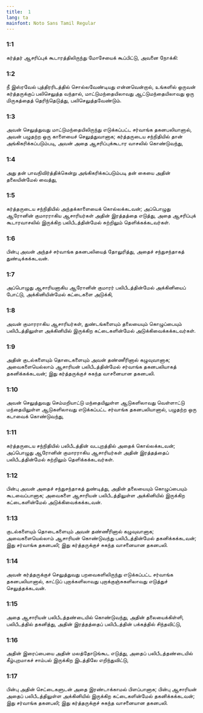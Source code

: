 ```yaml
---
title:  1
lang: ta
mainfont: Noto Sans Tamil Regular
---
```


###  1:1

கர்த்தர் ஆசரிப்புக் கூடாரத்திலிருந்து மோசேயைக் கூப்பிட்டு, அவனை நோக்கி:

###  1:2

நீ இஸ்ரவேல் புத்திரரிடத்தில் சொல்லவேண்டியது என்னவென்றால், உங்களில் ஒருவன் கர்த்தருக்குப் பலிசெலுத்த வந்தால், மாட்டுமந்தையிலாவது ஆட்டுமந்தையிலாவது ஒரு மிருகத்தைத் தெரிந்தெடுத்து, பலிசெலுத்தவேண்டும்.

###  1:3

அவன் செலுத்துவது மாட்டுமந்தையிலிருந்து எடுக்கப்பட்ட சர்வாங்க தகனபலியானால், அவன் பழுதற்ற ஒரு காளையைச் செலுத்துவானாக; கர்த்தருடைய சந்நிதியில் தான் அங்கிகரிக்கப்படும்படி, அவன் அதை ஆசரிப்புக்கூடார வாசலில் கொண்டுவந்து,

###  1:4

அது தன் பாவநிவிர்த்திக்கென்று அங்கிகரிக்கப்படும்படி தன் கையை அதின் தலையின்மேல் வைத்து,

###  1:5

கர்த்தருடைய சந்நிதியில் அந்தக்காளையைக் கொல்லக்கடவன்; அப்பொழுது ஆரோனின் குமாரராகிய ஆசாரியர்கள் அதின் இரத்தத்தை எடுத்து, அதை ஆசரிப்புக் கூடாரவாசலில் இருக்கிற பலிபீடத்தின்மேல் சுற்றிலும் தெளிக்கக்கடவர்கள்.

###  1:6

பின்பு அவன் அந்தச் சர்வாங்க தகனபலியைத் தோலுரித்து, அதைச் சந்துசந்தாகத் துண்டிக்கக்கடவன்.

###  1:7

அப்பொழுது ஆசாரியனாகிய ஆரோனின் குமாரர் பலிபீடத்தின்மேல் அக்கினியைப் போட்டு, அக்கினியின்மேல் கட்டைகளை அடுக்கி,

###  1:8

அவன் குமாரராகிய ஆசாரியர்கள், துண்டங்களையும் தலையையும் கொழுப்பையும் பலிபீடத்திலுள்ள அக்கினியில் இருக்கிற கட்டைகளின்மேல் அடுக்கிவைக்கக்கடவர்கள்.

###  1:9

அதின் குடல்களையும் தொடைகளையும் அவன் தண்ணீரினால் கழுவுவானாக; அவைகளையெல்லாம் ஆசாரியன் பலிபீடத்தின்மேல் சர்வாங்க தகனபலியாகத் தகனிக்கக்கடவன்; இது கர்த்தருக்குச் சுகந்த வாசனையான தகனபலி.

###  1:10

அவன் செலுத்துவது செம்மறியாட்டு மந்தையிலுள்ள ஆடுகளிலாவது வெள்ளாட்டு மந்தையிலுள்ள ஆடுகளிலாவது எடுக்கப்பட்ட சர்வாங்க தகனபலியானால், பழுதற்ற ஒரு கடாவைக் கொண்டுவந்து,

###  1:11

கர்த்தருடைய சந்நிதியில் பலிபீடத்தின் வடபுறத்தில் அதைக் கொல்லக்கடவன்; அப்பொழுது ஆரோனின் குமாரராகிய ஆசாரியர்கள் அதின் இரத்தத்தைப் பலிபீடத்தின்மேல் சுற்றிலும் தெளிக்கக்கடவர்கள்.

###  1:12

பின்பு அவன் அதைச் சந்துசந்தாகத் துண்டித்து, அதின் தலையையும் கொழுப்பையும் கூடவைப்பானாக; அவைகளை ஆசாரியன் பலிபீடத்திலுள்ள அக்கினியில் இருக்கிற கட்டைகளின்மேல் அடுக்கிவைக்கக்கடவன்.

###  1:13

குடல்களையும் தொடைகளையும் அவன் தண்ணீரினால் கழுவுவானாக; அவைகளையெல்லாம் ஆசாரியன் கொண்டுவந்து பலிபீடத்தின்மேல் தகனிக்கக்கடவன்; இது சர்வாங்க தகனபலி; இது கர்த்தருக்குச் சுகந்த வாசனையான தகனபலி.

###  1:14

அவன் கர்த்தருக்குச் செலுத்துவது பறவைகளிலிருந்து எடுக்கப்பட்ட சர்வாங்க தகனபலியானால், காட்டுப் புறாக்களிலாவது புறாக்குஞ்சுகளிலாவது எடுத்துச் செலுத்தக்கடவன்.

###  1:15

அதை ஆசாரியன் பலிபீடத்தண்டையில் கொண்டுவந்து, அதின் தலையைக்கிள்ளி, பலிபீடத்தில் தகனித்து, அதின் இரத்தத்தைப் பலிபீடத்தின் பக்கத்தில் சிந்தவிட்டு,

###  1:16

அதின் இரைப்பையை அதின் மலத்தோடுங்கூட எடுத்து, அதைப் பலிபீடத்தண்டையில் கீழ்புறமாகச் சாம்பல் இருக்கிற இடத்திலே எறிந்துவிட்டு,

###  1:17

பின்பு அதின் செட்டைகளுடன் அதை இரண்டாக்காமல் பிளப்பானாக; பின்பு ஆசாரியன் அதைப் பலிபீடத்திலுள்ள அக்கினியில் இருக்கிற கட்டைகளின்மேல் தகனிக்கக்கடவன்; இது சர்வாங்க தகனபலி; இது கர்த்தருக்குச் சுகந்த வாசனையான தகனபலி.

